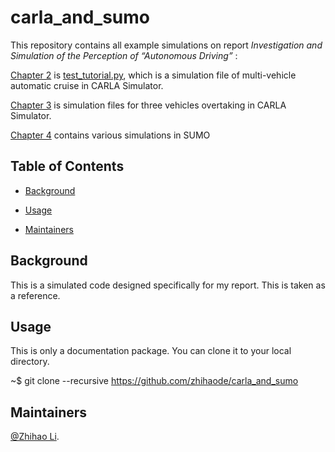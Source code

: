 # carla_and_sumo


This repository contains all example simulations on report *Investigation and Simulation of the Perception of 
“Autonomous Driving”*
:

[Chapter 2](https://github.com/zhihaode/carla_and_sumo/tree/main/Chapter_2) is [test_tutorial.py](https://github.com/zhihaode/carla_and_sumo/blob/main/Chapter_2/test_tutorial.py), which is a simulation file of multi-vehicle automatic cruise in CARLA Simulator.

[Chapter 3](https://github.com/zhihaode/carla_and_sumo/tree/main/Chapter_3) is simulation files for three vehicles overtaking in CARLA Simulator.

[Chapter 4](https://github.com/zhihaode/carla_and_sumo/tree/main/Chapter_4) contains various simulations in SUMO


## Table of Contents

- [Background](#background)

- [Usage](#usage)

- [Maintainers](#maintainers)


## Background

This is a simulated code designed specifically for my report. This is taken as a reference.

## Usage

This is only a documentation package. You can clone it to your local directory.

~$ git clone --recursive https://github.com/zhihaode/carla_and_sumo

## Maintainers

[@Zhihao Li](https://github.com/zhihaode).





